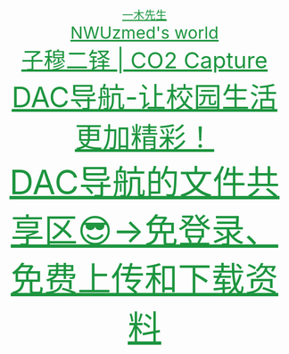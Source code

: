 <div align='center' >
  <a href="https://co2capture.cf/" target="_blank" style="color:#1d953f;font-size:20px" >一木先生</a>
  <br>
  <a href="https://co2co2.cf/" target="_blank" style="color:#1d953f;font-size:30px" >NWUzmed's world</a>
  <br>
  <a href="https://nwuzmed.gitee.io/" target="_blank" style="color:#1d953f;font-size:40px" >子穆二铎 | CO2 Capture</a>
  <br>
  <a href="https://nwuzmed.ga/" target="_blank" style="color:#1d953f;font-size:50px" >DAC导航-让校园生活更加精彩！</a>
  <br>
  <a href="http://nwuzmed.ysepan.com/" target="_blank" style="color:#1d953f;font-size:60px" >DAC导航的文件共享区😎→免登录、免费上传和下载资料</a>
  <br>
</div>
